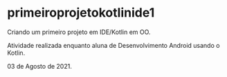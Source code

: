 # primeiroprojetokotlinide1
Criando um primeiro projeto em IDE/Kotlin em OO.

Atividade realizada enquanto aluna de Desenvolvimento Android usando o Kotlin.

03 de Agosto de 2021.

